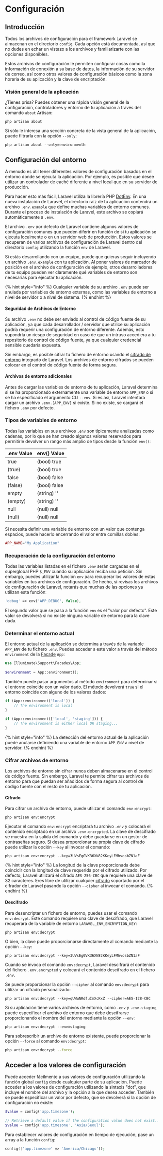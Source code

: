 # Configuración

## Introducción

Todos los archivos de configuración para el framework Laravel se almacenan en el directorio `config`. Cada opción está documentada, así que no dudes en echar un vistazo a los archivos y familiarizarte con las opciones disponibles.

Estos archivos de configuración le permiten configurar cosas como la información de conexión a su base de datos, la información de su servidor de correo, así como otros valores de configuración básicos como la zona horaria de su aplicación y la clave de encriptación.

### Visión general de la aplicación

¿Tienes prisa? Puedes obtener una rápida visión general de la configuración, controladores y entorno de tu aplicación a través del comando `about` Artisan:

```shell
php artisan about
```

Si sólo le interesa una sección concreta de la vista general de la aplicación, puede filtrarla con la opción `--only`:

```shell
php artisan about --only=environmenth
```

## Configuración del entorno

A menudo es útil tener diferentes valores de configuración basados en el entorno donde se ejecuta la aplicación. Por ejemplo, es posible que desee utilizar un controlador de caché diferente a nivel local que en su servidor de producción.

Para hacer esto más fácil, Laravel utiliza la librería PHP [DotEnv](https://github.com/vlucas/phpdotenv). En una nueva instalación de Laravel, el directorio raíz de tu aplicación contendrá un archivo `.env.example` que define muchas variables de entorno comunes. Durante el proceso de instalación de Laravel, este archivo se copiará automáticamente a `.env`.

El archivo `.env` por defecto de Laravel contiene algunos valores de configuración comunes que pueden diferir en función de si tu aplicación se ejecuta localmente o en un servidor web de producción. Estos valores se recuperan de varios archivos de configuración de Laravel dentro del directorio `config` utilizando la función `env` de Laravel.

Si estás desarrollando con un equipo, puede que quieras seguir incluyendo un archivo `.env.example` con tu aplicación. Al poner valores de marcador de posición en el archivo de configuración de ejemplo, otros desarrolladores de tu equipo pueden ver claramente qué variables de entorno son necesarias para ejecutar tu aplicación.

{% hint style="info" %}
Cualquier variable de su archivo `.env` puede ser anulada por variables de entorno externas, como las variables de entorno a nivel de servidor o a nivel de sistema.
{% endhint %}

#### Seguridad de Archivos de Entorno

Su archivo `.env` no debe ser enviado al control de código fuente de su aplicación, ya que cada desarrollador / servidor que utilice su aplicación podría requerir una configuración de entorno diferente. Además, esto supondría un riesgo de seguridad en caso de que un intruso accediera a tu repositorio de control de código fuente, ya que cualquier credencial sensible quedaría expuesta.

Sin embargo, es posible cifrar tu fichero de entorno usando el [cifrado de entorno](https://laravel.com/docs/10.x/configuration#encrypting-environment-files) integrado de Laravel. Los archivos de entorno cifrados se pueden colocar en el control de código fuente de forma segura.

#### Archivos de entorno adicionales

Antes de cargar las variables de entorno de tu aplicación, Laravel determina si se ha proporcionado externamente una variable de entorno `APP_ENV` o si se ha especificado el argumento CLI `--env`. Si es así, Laravel intentará cargar un archivo `.env.[APP_ENV]` si existe. Si no existe, se cargará el fichero `.env` por defecto.

### Tipos de variables de entorno

Todas las variables en sus archivos `.env` son típicamente analizadas como cadenas, por lo que se han creado algunos valores reservados para permitirle devolver un rango más amplio de tipos desde la función `env()`:

| .env Value | env() Value  |
| ---------- | ------------ |
| true       | (bool) true  |
| (true)     | (bool) true  |
| false      | (bool) false |
| (false)    | (bool) false |
| empty      | (string) ''  |
| (empty)    | (string) ''  |
| null       | (null) null  |
| (null)     | (null) null  |

Si necesita definir una variable de entorno con un valor que contenga espacios, puede hacerlo encerrando el valor entre comillas dobles:

```php
APP_NAME="My Application"
```

### Recuperación de la configuración del entorno

Todas las variables listadas en el fichero `.env` serán cargadas en el superglobal PHP `$_ENV` cuando su aplicación reciba una petición. Sin embargo, puedes utilizar la función `env` para recuperar los valores de estas variables en tus archivos de configuración. De hecho, si revisas los archivos de configuración de Laravel, notarás que muchas de las opciones ya utilizan esta función:

```php
'debug' => env('APP_DEBUG', false),
```

El segundo valor que se pasa a la función `env` es el "valor por defecto". Este valor se devolverá si no existe ninguna variable de entorno para la clave dada.

### Determinar el entorno actual

El entorno actual de la aplicación se determina a través de la variable `APP_ENV` de tu fichero `.env`. Puedes acceder a este valor a través del método `environment` de la [Facade](https://laravel.com/docs/10.x/facades) `App`:

```php
use Illuminate\Support\Facades\App;
 
$environment = App::environment();
```

También puede pasar argumentos al método `environment` para determinar si el entorno coincide con un valor dado. El método devolverá `true` si el entorno coincide con alguno de los valores dados:

```php
if (App::environment('local')) {
    // The environment is local
}
 
if (App::environment(['local', 'staging'])) {
    // The environment is either local OR staging...
}
```

{% hint style="info" %}
La detección del entorno actual de la aplicación puede anularse definiendo una variable de entorno `APP_ENV` a nivel de servidor.
{% endhint %}

### Cifrar archivos de entorno

Los archivos de entorno sin cifrar nunca deben almacenarse en el control de código fuente. Sin embargo, Laravel te permite cifrar tus archivos de entorno para que puedan ser añadidos de forma segura al control de código fuente con el resto de tu aplicación.

#### Cifrado

Para cifrar un archivo de entorno, puede utilizar el comando `env:encrypt`:

```shell
php artisan env:encrypt
```

Ejecutar el comando `env:encrypt` encriptará tu archivo `.env` y colocará el contenido encriptado en un archivo `.env.encrypted`. La clave de descifrado se muestra en la salida del comando y debe guardarse en un gestor de contraseñas seguro. Si desea proporcionar su propia clave de cifrado puede utilizar la opción `--key` al invocar el comando:

```shell
php artisan env:encrypt --key=3UVsEgGVK36XN82KKeyLFMhvosbZN1aF
```

{% hint style="info" %}
La longitud de la clave proporcionada debe coincidir con la longitud de clave requerida por el cifrado utilizado. Por defecto, Laravel utilizará el cifrado `AES-256-CBC` que requiere una clave de 32 caracteres. Eres libre de utilizar cualquier [cifrado](https://laravel.com/docs/10.x/encryption) soportado por el cifrador de Laravel pasando la opción `--cipher` al invocar el comando.
{% endhint %}

#### Descifrado

Para desencriptar un fichero de entorno, puedes usar el comando `env:decrypt`. Este comando requiere una clave de descifrado, que Laravel recuperará de la variable de entorno `LARAVEL_ENV_ENCRYPTION_KEY`:

```shell
php artisan env:decrypt
```

O bien, la clave puede proporcionarse directamente al comando mediante la opción `--key`:

```shell
php artisan env:decrypt --key=3UVsEgGVK36XN82KKeyLFMhvosbZN1aF
```

Cuando se invoca el comando `env:decrypt`, Laravel descifrará el contenido del fichero `.env.encrypted` y colocará el contenido descifrado en el fichero `.env`.

Se puede proporcionar la opción `--cipher` al comando `env:decrypt` para utilizar un cifrado personalizado:

```shell
php artisan env:decrypt --key=qUWuNRdfuImXcKxZ --cipher=AES-128-CBC
```

Si su aplicación tiene varios archivos de entorno, como `.env` y `.env.staging`, puede especificar el archivo de entorno que debe descifrarse proporcionando el nombre del entorno mediante la opción `--env`:

```shell
php artisan env:decrypt --env=staging
```

Para sobrescribir un archivo de entorno existente, puede proporcionar la opción `--force` al comando `env:decrypt`:

```sh
php artisan env:decrypt --force
```

## Acceder a los valores de configuración

Puede acceder fácilmente a sus valores de configuración utilizando la función global `config` desde cualquier parte de su aplicación. Puede acceder a los valores de configuración utilizando la sintaxis "dot", que incluye el nombre del archivo y la opción a la que desea acceder. También se puede especificar un valor por defecto, que se devolverá si la opción de configuración no existe:

```php
$value = config('app.timezone');
 
// Retrieve a default value if the configuration value does not exist...
$value = config('app.timezone', 'Asia/Seoul');
```

Para establecer valores de configuración en tiempo de ejecución, pase un array a la función `config`:

```php
config(['app.timezone' => 'America/Chicago']);
```

